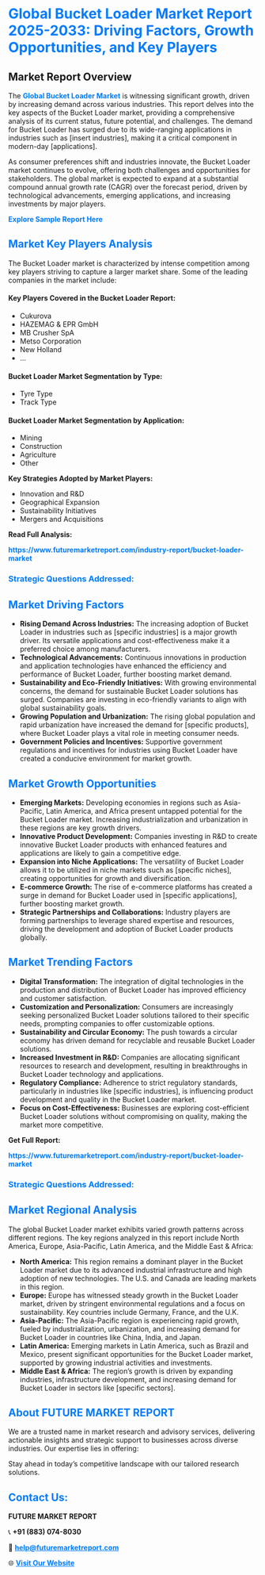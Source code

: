 <h1 style="color: #007BFF;">Global Bucket Loader Market Report 2025-2033: Driving Factors, Growth Opportunities, and Key Players</h1>

<section id="overview">
<h2>Market Report Overview</h2>
<p>The <a href="https://www.futuremarketreport.com/industry-report/bucket-loader-market" style="color: #007BFF; text-decoration: none;"><strong>Global Bucket Loader Market</strong></a> is witnessing significant growth, driven by increasing demand across various industries. This report delves into the key aspects of the Bucket Loader market, providing a comprehensive analysis of its current status, future potential, and challenges. The demand for Bucket Loader has surged due to its wide-ranging applications in industries such as [insert industries], making it a critical component in modern-day [applications].</p>
<p>As consumer preferences shift and industries innovate, the Bucket Loader market continues to evolve, offering both challenges and opportunities for stakeholders. The global market is expected to expand at a substantial compound annual growth rate (CAGR) over the forecast period, driven by technological advancements, emerging applications, and increasing investments by major players.</p>
</section>

<section id="overview">
<p><a href="https://www.futuremarketreport.com/request-sample/reportId=107303" style="color: #007BFF; text-decoration: none;"><strong>Explore Sample Report Here</strong></a></p>
</section>

<section id="key-players">
<h2 style="color: #007BFF;">Market Key Players Analysis</h2>
<p>The Bucket Loader market is characterized by intense competition among key players striving to capture a larger market share. Some of the leading companies in the market include:</p>
<h4>Key Players Covered in the Bucket Loader Report:</h4>
<ul><li>Cukurova</li><li>HAZEMAG &amp; EPR GmbH</li><li>MB Crusher SpA</li><li>Metso Corporation</li><li>New Holland</li><li>...</li></ul>
<h4>Bucket Loader Market Segmentation by Type:</h4>
<ul><li>Tyre Type</li><li>Track Type</li></ul>

<h4>Bucket Loader Market Segmentation by Application:</h4>
<ul><li>Mining</li><li>Construction</li><li>Agriculture</li><li>Other</li></ul>
<p><strong>Key Strategies Adopted by Market Players:</strong></p>
<ul>
<li>Innovation and R&D</li>
<li>Geographical Expansion</li>
<li>Sustainability Initiatives</li>
<li>Mergers and Acquisitions</li>
</ul>
</section>

<section>
<p><strong>Read Full Analysis: </strong></p><a href="https://www.futuremarketreport.com/industry-report/bucket-loader-market" style="color: #007BFF; text-decoration: none;"><strong>https://www.futuremarketreport.com/industry-report/bucket-loader-market</strong></a>
<h3 style="color: #007BFF;">Strategic Questions Addressed:</h3>
</section>

<section id="driving-factors">
<h2 style="color: #007BFF;">Market Driving Factors</h2>
<ul>
<li><strong>Rising Demand Across Industries:</strong> The increasing adoption of Bucket Loader in industries such as [specific industries] is a major growth driver. Its versatile applications and cost-effectiveness make it a preferred choice among manufacturers.</li>
<li><strong>Technological Advancements:</strong> Continuous innovations in production and application technologies have enhanced the efficiency and performance of Bucket Loader, further boosting market demand.</li>
<li><strong>Sustainability and Eco-Friendly Initiatives:</strong> With growing environmental concerns, the demand for sustainable Bucket Loader solutions has surged. Companies are investing in eco-friendly variants to align with global sustainability goals.</li>
<li><strong>Growing Population and Urbanization:</strong> The rising global population and rapid urbanization have increased the demand for [specific products], where Bucket Loader plays a vital role in meeting consumer needs.</li>
<li><strong>Government Policies and Incentives:</strong> Supportive government regulations and incentives for industries using Bucket Loader have created a conducive environment for market growth.</li>
</ul>
</section>

<section id="growth-opportunities">
<h2 style="color: #007BFF;">Market Growth Opportunities</h2>
<ul>
<li><strong>Emerging Markets:</strong> Developing economies in regions such as Asia-Pacific, Latin America, and Africa present untapped potential for the Bucket Loader market. Increasing industrialization and urbanization in these regions are key growth drivers.</li>
<li><strong>Innovative Product Development:</strong> Companies investing in R&D to create innovative Bucket Loader products with enhanced features and applications are likely to gain a competitive edge.</li>
<li><strong>Expansion into Niche Applications:</strong> The versatility of Bucket Loader allows it to be utilized in niche markets such as [specific niches], creating opportunities for growth and diversification.</li>
<li><strong>E-commerce Growth:</strong> The rise of e-commerce platforms has created a surge in demand for Bucket Loader used in [specific applications], further boosting market growth.</li>
<li><strong>Strategic Partnerships and Collaborations:</strong> Industry players are forming partnerships to leverage shared expertise and resources, driving the development and adoption of Bucket Loader products globally.</li>
</ul>
</section>

<section id="trending-factors">
<h2 style="color: #007BFF;">Market Trending Factors</h2>
<ul>
<li><strong>Digital Transformation:</strong> The integration of digital technologies in the production and distribution of Bucket Loader has improved efficiency and customer satisfaction.</li>
<li><strong>Customization and Personalization:</strong> Consumers are increasingly seeking personalized Bucket Loader solutions tailored to their specific needs, prompting companies to offer customizable options.</li>
<li><strong>Sustainability and Circular Economy:</strong> The push towards a circular economy has driven demand for recyclable and reusable Bucket Loader solutions.</li>
<li><strong>Increased Investment in R&D:</strong> Companies are allocating significant resources to research and development, resulting in breakthroughs in Bucket Loader technology and applications.</li>
<li><strong>Regulatory Compliance:</strong> Adherence to strict regulatory standards, particularly in industries like [specific industries], is influencing product development and quality in the Bucket Loader market.</li>
<li><strong>Focus on Cost-Effectiveness:</strong> Businesses are exploring cost-efficient Bucket Loader solutions without compromising on quality, making the market more competitive.</li>
</ul>
</section>

<section>
<p><strong>Get Full Report: </strong></p><a href="https://www.futuremarketreport.com/industry-report/bucket-loader-market" style="color: #007BFF; text-decoration: none;"><strong>https://www.futuremarketreport.com/industry-report/bucket-loader-market</strong></a>
<h3 style="color: #007BFF;">Strategic Questions Addressed:</h3>
</section>


<section id="regional-analysis">
<h2 style="color: #007BFF;">Market Regional Analysis</h2>
<p>The global Bucket Loader market exhibits varied growth patterns across different regions. The key regions analyzed in this report include North America, Europe, Asia-Pacific, Latin America, and the Middle East & Africa:</p>
<ul>
<li><strong>North America:</strong> This region remains a dominant player in the Bucket Loader market due to its advanced industrial infrastructure and high adoption of new technologies. The U.S. and Canada are leading markets in this region.</li>
<li><strong>Europe:</strong> Europe has witnessed steady growth in the Bucket Loader market, driven by stringent environmental regulations and a focus on sustainability. Key countries include Germany, France, and the U.K.</li>
<li><strong>Asia-Pacific:</strong> The Asia-Pacific region is experiencing rapid growth, fueled by industrialization, urbanization, and increasing demand for Bucket Loader in countries like China, India, and Japan.</li>
<li><strong>Latin America:</strong> Emerging markets in Latin America, such as Brazil and Mexico, present significant opportunities for the Bucket Loader market, supported by growing industrial activities and investments.</li>
<li><strong>Middle East & Africa:</strong> The region’s growth is driven by expanding industries, infrastructure development, and increasing demand for Bucket Loader in sectors like [specific sectors].</li>
</ul>
</section>

<footer>
<h2 style="color: #007BFF;">About FUTURE MARKET REPORT</h2>
<p>We are a trusted name in market research and advisory services, delivering actionable insights and strategic support to businesses across diverse industries. Our expertise lies in offering:</p>

<p>Stay ahead in today’s competitive landscape with our tailored research solutions.</p>

<h2 style="color: #007BFF;">Contact Us:</h2>
<p><strong>FUTURE MARKET REPORT</strong></p>
<p>📞 <strong>+91 (883) 074-8030</strong></p>
<p>📧 <strong><a href="mailto:help@futuremarketreport.com" style="color: #007BFF;">help@futuremarketreport.com</a></strong></p>
<p>🌐 <strong><a href="https://www.futuremarketreport.com/" style="color: #007BFF;">Visit Our Website</a></strong></p>
</footer>